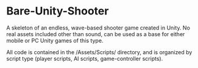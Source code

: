 # Bare-Unity-Shooter
A skeleton of an endless, wave-based shooter game created in Unity.  No real assets included other than sound, can be used as a base for either mobile or PC Unity games of this type.

All code is contained in the /Assets/Scripts/ directory, and is organized by script type (player scripts, AI scripts, game-controller scripts).
